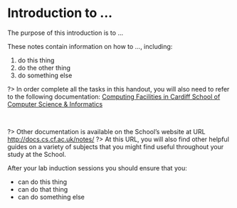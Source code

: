 # Introduction to ...

The purpose of this introduction is to ...

These notes contain information on how to ..., including:

1. do this thing
2. do the other thing
3. do something else

?> In order complete all the tasks in this handout, you will also need to refer to the following documentation: [Computing Facilities in Cardiff School of Computer Science & Informatics](http://docs.cs.cf.ac.uk/notes/school-computing-facilities/)

&nbsp;

?> Other documentation is available on the School’s website at URL http://docs.cs.cf.ac.uk/notes/
?> At this URL, you will also find other helpful guides on a variety of subjects that you might find useful throughout your study at the School.

After your lab induction sessions you should ensure that you:

-   can do this thing
-   can do that thing
-   can do something else
